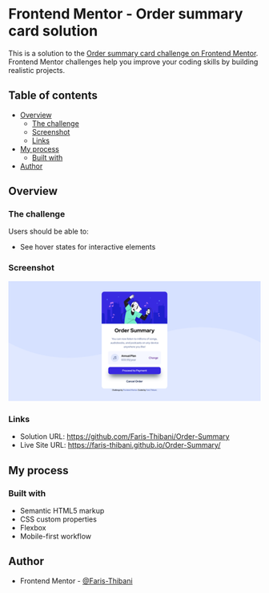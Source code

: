 # Frontend Mentor - Order summary card solution

This is a solution to the [Order summary card challenge on Frontend Mentor](https://www.frontendmentor.io/challenges/order-summary-component-QlPmajDUj). Frontend Mentor challenges help you improve your coding skills by building realistic projects. 

## Table of contents

- [Overview](#overview)
  - [The challenge](#the-challenge)
  - [Screenshot](#screenshot)
  - [Links](#links)
- [My process](#my-process)
  - [Built with](#built-with)
- [Author](#author)



## Overview

### The challenge

Users should be able to:

- See hover states for interactive elements

### Screenshot

![](./images/screenshot.png)

### Links

- Solution URL: https://github.com/Faris-Thibani/Order-Summary
- Live Site URL: https://faris-thibani.github.io/Order-Summary/
## My process

### Built with

- Semantic HTML5 markup
- CSS custom properties
- Flexbox
- Mobile-first workflow




## Author

- Frontend Mentor - [@Faris-Thibani](https://www.frontendmentor.io/profile/Faris-Thibani)

